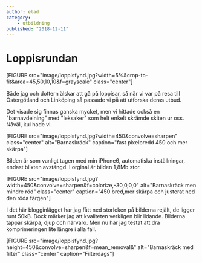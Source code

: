 ```yaml
---
author: elad
category:
    - utbildning
published: "2018-12-11"
---
```

Loppisrundan
==================================

[FIGURE src="image/loppisfynd.jpg?width=5%&crop-to-fit&area=45,50,10,10&f=grayscale" class="center"]

Både jag och dottern älskar att gå på loppisar, så när vi var på resa till Östergötland och Linköping så passade vi på att utforska deras utbud.

Det visade sig finnas ganska mycket, men vi hittade också en "barnavdelning" med "leksaker" som helt enkelt skrämde skiten ur oss. Nåväl, kul hade vi.

[FIGURE src="image/loppisfynd.jpg?width=450&convolve=sharpen" class="center" alt="Barnaskräck" caption="fast pixelbredd 450 och mer skärpa"]

Bilden är som vanligt tagen med min iPhone6, automatiska inställningar, endast blixten avstängd. I orginal är bilden 1,8Mb stor.

[FIGURE src="image/loppisfynd.jpg?width=450&convolve=sharpen&f=colorize,-30,0,0,0" alt="Barnaskräck men mindre röd" class="center" caption="450 bred,mer skärpa och justerat ned den röda färgen"]

I det här blogginlägget har jag fått ned storleken på bilderna rejält, de ligger runt 50kB. Dock märker jag att kvaliteten verkligen blir lidande. Bilderna tappar skärpa, djup och närvaro. Men nu har jag testat att dra komprimeringen lite längre i alla fall.

[FIGURE src="image/loppisfynd.jpg?height=450&convolve=sharpen&f=mean_removal&" alt="Barnaskräck med filter" class="center" caption="Filterdags"]


<!--more-->
